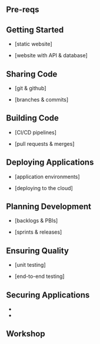 

## Pre-reqs

## Getting Started

- [static website]

- [website with API & database]

## Sharing Code

- [git & github]

- [branches & commits]

## Building Code

- [CI/CD pipelines]

- [pull requests & merges]

## Deploying Applications

- [application environments]

- [deploying to the cloud]

## Planning Development

- [backlogs & PBIs]

- [sprints & releases]

## Ensuring Quality

- [unit testing]

- [end-to-end testing]


## Securing Applications

- 

- 

## Workshop
